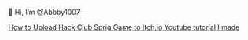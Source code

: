 👋 Hi, I’m @Abbby1007


<a href= "https://www.youtube.com/watch?v=5-GTzExnOYA&t=52s" > How to Upload Hack Club Sprig Game to Itch.io Youtube tutorial I made </a>

<!---
Abbby1007/Abbby1007 is a ✨ special ✨ repository because its `README.md` (this file) appears on your GitHub profile.
You can click the Preview link to take a look at your changes.
--->

